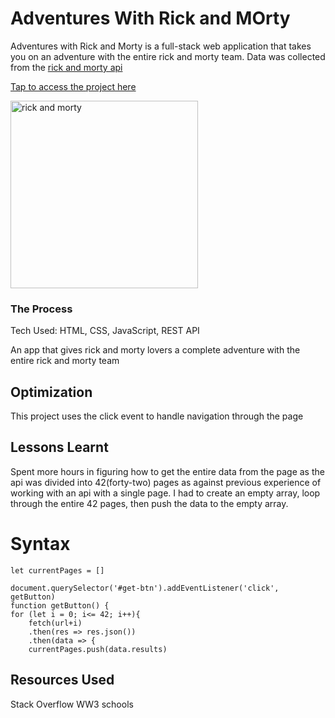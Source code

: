 # Adventures With Rick and MOrty

Adventures with Rick and Morty is a full-stack web application that takes you on an adventure with the entire rick and morty team. Data was collected from the [rick and morty api](https://rickandmortyapi.com)

[Tap to access the project here](https://adventure-with-the-rick-and-morty-team.netlify.app)

<img align="center" width="300" src="img/rick.gif" alt="rick and morty" />

### The Process

Tech Used: HTML, CSS, JavaScript, REST API

An app that gives rick and morty lovers a complete adventure with the entire rick and morty team
## Optimization
This project uses the click event to handle navigation through the page

## Lessons Learnt

Spent more hours in figuring how to get the entire data from the page as the api was divided into 42(forty-two) pages as against previous experience of working with an api with a single page. I had to create an empty array, loop through the entire 42 pages, then push the data to the empty array. 
# Syntax

```
let currentPages = []

document.querySelector('#get-btn').addEventListener('click', getButton)
function getButton() {
for (let i = 0; i<= 42; i++){
    fetch(url+i)
    .then(res => res.json()) 
    .then(data => {
    currentPages.push(data.results)
```


## Resources Used
Stack Overflow
WW3 schools

